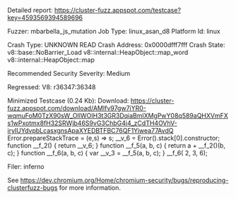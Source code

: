Detailed report: https://cluster-fuzz.appspot.com/testcase?key=4593569394589696

Fuzzer: mbarbella_js_mutation
Job Type: linux_asan_d8
Platform Id: linux

Crash Type: UNKNOWN READ
Crash Address: 0x0000dfff7fff
Crash State:
  v8::base::NoBarrier_Load
  v8::internal::HeapObject::map_word
  v8::internal::HeapObject::map
  
Recommended Security Severity: Medium

Regressed: V8: r36347:36348

Minimized Testcase (0.24 Kb):
Download: https://cluster-fuzz.appspot.com/download/AMIfv97gw7iYR0-wqmuFoM0TzX90sW_OIlWOIH3t3GR3DqiaBmlXMgPwY08q589aQHXVmFXs1wPxotmx8fH32SRWjb46S9vG3ChbG4i4_zCdTH4OVhV-iryIUYdvpbLcasxgnsApaXYEDBTFBC76QF1Yiwea77AvdQ
Error.prepareStackTrace = (e,s) => s;
__v_6 = Error().stack[0].constructor;
function __f_2() {
  return __v_6;
}
function __f_5(a, b, c) {
  return a + __f_2()(b, c);
}
function __f_6(a, b, c) {
  var __v_3 = __f_5(a, b, c);
}
__f_6( 2, 3, 6);


Filer: inferno

See https://dev.chromium.org/Home/chromium-security/bugs/reproducing-clusterfuzz-bugs for more information.